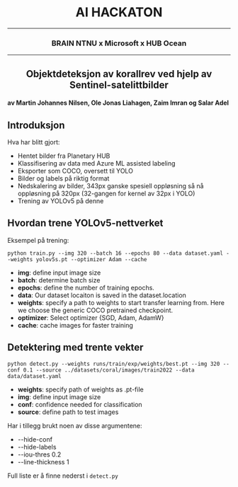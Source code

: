 <center>
    <h1>
        AI HACKATON
    </h1>
</center>

------

<center>
    <h3>
        BRAIN NTNU x Microsoft x HUB Ocean
    </h3>
</center>

---

<center>
    <h2>
        Objektdeteksjon av korallrev ved hjelp av Sentinel-satelittbilder
    </h2>
</center>

#### av Martin Johannes Nilsen, Ole Jonas Liahagen, Zaim Imran og Salar Adel

## Introduksjon

Hva har blitt gjort:

- Hentet bilder fra Planetary HUB
- Klassifisering av data med Azure ML assisted labeling
- Eksporter som COCO, oversett til YOLO
- Bilder og labels på riktig format
- Nedskalering av bilder, 343px ganske spesiell oppløsning så nå oppløsning på 320px (32-gangen for kernel av 32px i YOLO)
- Trening av YOLOv5 på denne

## Hvordan trene YOLOv5-nettverket

Eksempel på trening:

```
python train.py --img 320 --batch 16 --epochs 80 --data dataset.yaml --weights yolov5s.pt --optimizer Adam --cache
```

- **img**: define input image size
- **batch**: determine batch size
- **epochs**: define the number of training epochs.
- **data**: Our dataset locaiton is saved in the dataset.location
- **weights**: specify a path to weights to start transfer learning from. Here we choose the generic COCO pretrained checkpoint.
- **optimizer**: Select optimizer {SGD, Adam, AdamW}
- **cache**: cache images for faster training

## Detektering med trente vekter

```
python detect.py --weights runs/train/exp/weights/best.pt --img 320 --conf 0.1 --source ../datasets/coral/images/train2022 --data data/dataset.yaml
```

- **weights**: specify path of weights as .pt-file
- **img**: define input image size
- **conf**: confidence needed for classification
- **source**: define path to test images

Har i tillegg brukt noen av disse argumentene:
- --hide-conf 
- --hide-labels
- --iou-thres 0.2
- --line-thickness 1

Full liste er å finne nederst i `detect.py`
